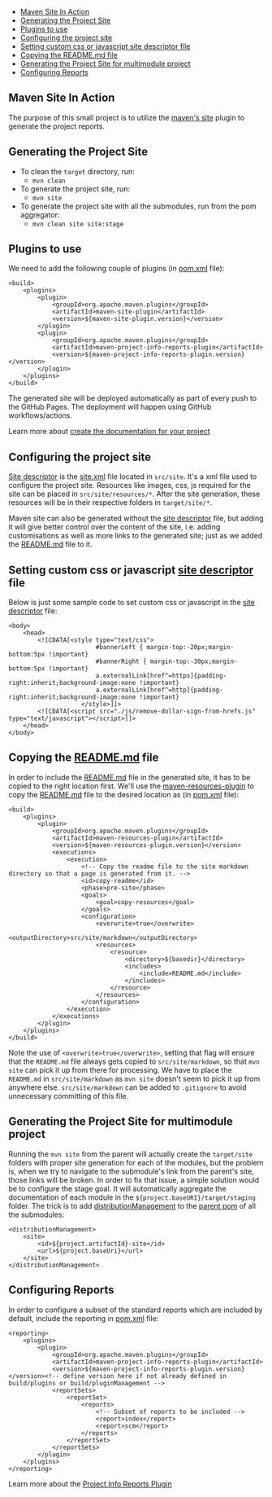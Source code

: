 <!-- TOC -->
  * [Maven Site In Action](#maven-site-in-action)
  * [Generating the Project Site](#generating-the-project-site)
  * [Plugins to use](#plugins-to-use)
  * [Configuring the project site](#configuring-the-project-site)
  * [Setting custom css or javascript site descriptor file](#setting-custom-css-or-javascript-site-descriptor-file)
  * [Copying the README.md file](#copying-the-readmemd-file)
  * [Generating the Project Site for multimodule project](#generating-the-project-site-for-multimodule-project)
  * [Configuring Reports](#configuring-reports)
<!-- TOC -->

## Maven Site In Action

The purpose of this small project is to utilize the [maven's site][maven-site-plugin-url] plugin to generate the project reports.

## Generating the Project Site

* To clean the `target` directory, run:
  * `mvn clean`
* To generate the project site, run:
  * `mvn site`
* To generate the project site with all the submodules, run from the pom aggregator:
  * `mvn clean site site:stage`

## Plugins to use
We need to add the following couple of plugins (in [pom.xml](pom.xml) file):
```
<build>
    <plugins>
        <plugin>
            <groupId>org.apache.maven.plugins</groupId>
            <artifactId>maven-site-plugin</artifactId>
            <version>${maven-site-plugin.version}</version>
        </plugin>
        <plugin>
            <groupId>org.apache.maven.plugins</groupId>
            <artifactId>maven-project-info-reports-plugin</artifactId>
            <version>${maven-project-info-reports-plugin.version}</version>
        </plugin>
    </plugins>
</build>
```

The generated site will be deployed automatically as part of every push to the GitHub Pages. The deployment will happen using GitHub workflows/actions.

Learn more about [create the documentation for your project][site-guide-url]

## Configuring the project site
[Site descriptor][site-descriptor-url] is the [site.xml](src/site/site.xml) file located in `src/site`. It's a xml file used to configure
the project site. Resources like images, css, js required for the site can be placed in `src/site/resources/*`.
After the site generation, these resources will be in their respective folders in `target/site/*`.

Maven site can also be generated without the [site descriptor](src/site/site.xml) file, but adding it will give better control 
over the content of the site, i.e. adding customisations as well as more links to the generated site; just as we
added the [README.md](README.md) file to it.

## Setting custom css or javascript [site descriptor](src/site/site.xml) file
Below is just some sample code to set custom css or javascript in the [site descriptor](src/site/site.xml) file:
```
<body>
    <head>
        <![CDATA[<style type="text/css">
                        #bannerLeft { margin-top:-20px;margin-bottom:5px !important}
                        #bannerRight { margin-top:-30px;margin-bottom:5px !important}
                        a.externalLink[href^=https]{padding-right:inherit;background-image:none !important}
                        a.externalLink[href^=http]{padding-right:inherit;background-image:none !important}
                    </style>]]>
        <![CDATA[<script src="./js/remove-dollar-sign-from-hrefs.js" type="text/javascript"></script>]]>
    </head>
</body>
```

## Copying the [README.md](README.md) file
In order to include the [README.md](README.md) file in the generated site, it has to be copied to the right location first.
We'll use the [maven-resources-plugin][maven-resources-plugin-url] to copy the [README.md](README.md) file to 
the desired location as (in [pom.xml](pom.xml) file):
```
<build>
    <plugins>
        <plugin>
            <groupId>org.apache.maven.plugins</groupId>
            <artifactId>maven-resources-plugin</artifactId>
            <version>${maven-resources-plugin.version}</version>
            <executions>
                <execution>
                    <!-- Copy the readme file to the site markdown directory so that a page is generated from it. -->
                    <id>copy-readme</id>
                    <phase>pre-site</phase>
                    <goals>
                        <goal>copy-resources</goal>
                    </goals>
                    <configuration>
                        <overwrite>true</overwrite>
                        <outputDirectory>src/site/markdown</outputDirectory>
                        <resources>
                            <resource>
                                <directory>${basedir}</directory>
                                <includes>
                                    <include>README.md</include>
                                </includes>
                            </resource>
                        </resources>
                    </configuration>
                </execution>
            </executions>
        </plugin>
    </plugins>
</build>
```
Note the use of `<overwrite>true</overwrite>`, setting that flag will ensure that the `README.md` file
always gets copied to `src/site/markdown`, so that `mvn site` can pick it up from there for processing.
We have to place the `README.md` in `src/site/markdown` as `mvn site` doesn't seem to pick it up from anywhere else.
`src/site/markdown` can be added to `.gitignore` to avoid unnecessary committing of this file.

## Generating the Project Site for multimodule project

Running the `mvn site` from the parent will actually create the `target/site` folders with proper site generation
for each of the modules, but the problem is, when we try to navigate to the submodule's link from the
parent's site, those links will be broken. In order to fix that issue, a simple solution would be to 
configure the stage goal. It will automatically aggregate the documentation of each module in 
the `${project.baseURI}/target/staging` folder. The trick is to add [distributionManagement][site-distribution-url] 
to the [parent pom](../pom.xml) of all the submodules:

```
<distributionManagement>
    <site>
        <id>${project.artifactId}-site</id>
        <url>${project.baseUri}</url>
    </site>
</distributionManagement>
```

## Configuring Reports
In order to configure a subset of the standard reports which are included by default, include the reporting in [pom.xml](pom.xml) file:
```
<reporting>
    <plugins>
        <plugin>
            <groupId>org.apache.maven.plugins</groupId>
            <artifactId>maven-project-info-reports-plugin</artifactId>
            <version>${maven-project-info-reports-plugin.version}</version><!-- define version here if not already defined in build/plugins or build/pluginManagement -->
            <reportSets>
                <reportSet>
                    <reports>
                        <!-- Subset of reports to be included -->
                        <report>index</report>
                        <report>scm</report>
                    </reports>
                </reportSet>
            </reportSets>
        </plugin>
    </plugins>
</reporting>
```
Learn more about the [Project Info Reports Plugin][project-info-report-plugin-url]

<!-- MARKDOWN LINKS & IMAGES -->
<!-- https://www.markdownguide.org/basic-syntax/#reference-style-links -->
[maven-site-plugin-url]:https://maven.apache.org/plugins/maven-site-plugin/
[site-guide-url]:https://maven.apache.org/guides/mini/guide-site.html
[site-descriptor-url]:https://maven.apache.org/guides/mini/guide-site.html#creating-a-site-descriptor
[project-info-report-plugin-url]:https://maven.apache.org/plugins/maven-project-info-reports-plugin/
[maven-resources-plugin-url]:https://maven.apache.org/plugins/maven-resources-plugin/
[site-distribution-url]:https://maven.apache.org/pom.html#Site_Distribution
